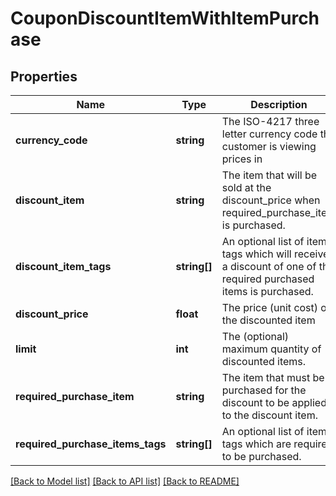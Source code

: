 # CouponDiscountItemWithItemPurchase

## Properties
Name | Type | Description | Notes
------------ | ------------- | ------------- | -------------
**currency_code** | **string** | The ISO-4217 three letter currency code the customer is viewing prices in | [optional] 
**discount_item** | **string** | The item that will be sold at the discount_price when required_purchase_item is purchased. | [optional] 
**discount_item_tags** | **string[]** | An optional list of item tags which will receive a discount of one of the required purchased items is purchased. | [optional] 
**discount_price** | **float** | The price (unit cost) of the discounted item | [optional] 
**limit** | **int** | The (optional) maximum quantity of discounted items. | [optional] 
**required_purchase_item** | **string** | The item that must be purchased for the discount to be applied to the discount item. | [optional] 
**required_purchase_items_tags** | **string[]** | An optional list of item tags which are required to be purchased. | [optional] 

[[Back to Model list]](../README.md#documentation-for-models) [[Back to API list]](../README.md#documentation-for-api-endpoints) [[Back to README]](../README.md)


